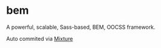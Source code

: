 # bem

A powerful, scalable, Sass-based, BEM, OOCSS framework.

Auto commited via [Mixture](http://mixture.io)